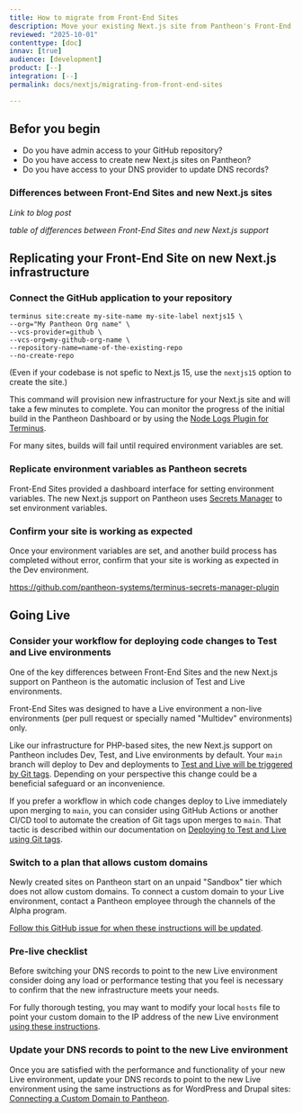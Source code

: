 ```yaml
---
title: How to migrate from Front-End Sites
description: Move your existing Next.js site from Pantheon's Front-End Sites to updated Next.js infrastructure.
reviewed: "2025-10-01"
contenttype: [doc]
innav: [true]
audience: [development]
product: [--]
integration: [--]
permalink: docs/nextjs/migrating-from-front-end-sites

---
```


<Partial file="nextjs-pre-ga.md" />

## Befor you begin

* Do you have admin access to your GitHub repository?
* Do you have access to create new Next.js sites on Pantheon?
* Do you have access to your DNS provider to update DNS records?

### Differences between Front-End Sites and new Next.js sites

_Link to blog post_

_table of differences between Front-End Sites and new Next.js support_

## Replicating your Front-End Site on new Next.js infrastructure

### Connect the GitHub application to your repository

```bash{promptUser: user}
terminus site:create my-site-name my-site-label nextjs15 \
--org="My Pantheon Org name" \
--vcs-provider=github \
--vcs-org=my-github-org-name \
--repository-name=name-of-the-existing-repo
--no-create-repo
```

(Even if your codebase is not spefic to Next.js 15, use the `nextjs15` option to create the site.)

This command will provision new infrastructure for your Next.js site and will take a few minutes to complete. You can monitor the progress of the initial build in the Pantheon Dashboard or by using the [Node Logs Plugin for Terminus](/nextjs/cli-tools).

For many sites, builds will fail until required environment variables are set.

### Replicate environment variables as Pantheon secrets

Front-End Sites provided a dashboard interface for setting environment variables.
The new Next.js support on Pantheon uses [Secrets Manager](/guides/secrets) to set environment variables.

### Confirm your site is working as expected

Once your environment variables are set, and another build process has completed without error, confirm that your site is working as expected in the Dev environment.

https://github.com/pantheon-systems/terminus-secrets-manager-plugin

## Going Live

### Consider your workflow for deploying code changes to Test and Live environments

One of the key differences between Front-End Sites and the new Next.js support on Pantheon is the automatic inclusion of Test and Live environments.

Front-End Sites was designed to have a Live environment a non-live environments (per pull request or specially named "Multidev" environments) only.

Like our infrastructure for PHP-based sites, the new Next.js support on Pantheon includes Dev, Test, and Live environments by default.
Your `main` branch will deploy to Dev and deployments to [Test and Live will be triggered by Git tags](/nextjs/test-and-live-env).
Depending on your perspective this change could be a beneficial safeguard or an inconvenience.

If you prefer a workflow in which code changes deploy to Live immediately upon merging to `main`, you can consider using GitHub Actions or another CI/CD tool to automate the creation of Git tags upon merges to `main`. That tactic is described within our documentation on [Deploying to Test and Live using Git tags](/nextjs/test-and-live-env).

### Switch to a plan that allows custom domains

Newly created sites on Pantheon start on an unpaid "Sandbox" tier which does not allow custom domains.
To connect a custom domain to your Live environment, contact a Pantheon employee through the channels of the Alpha program.

[Follow this GitHub issue for when these instructions will be updated](https://github.com/pantheon-systems/documentation/issues/9735).

### Pre-live checklist

Before switching your DNS records to point to the new Live environment consider doing any load or performance testing that you feel is necessary to confirm that the new infrastructure meets your needs.

For fully thorough testing, you may want to modify your local `hosts` file to point your custom domain to the IP address of the new Live environment [using these instructions](/guides/domains/hosts-file).

### Update your DNS records to point to the new Live environment

Once you are satisfied with the performance and functionality of your new Live environment, update your DNS records to point to the new Live environment using the same instructions as for WordPress and Drupal sites: [Connecting a Custom Domain to Pantheon](/guides/launch/configure-dns/).

